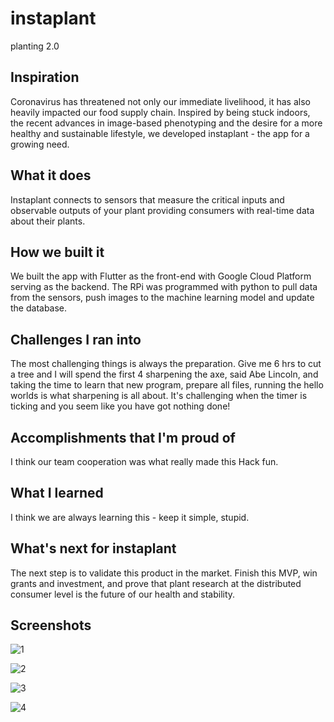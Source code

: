 # instaplant

planting 2.0

## Inspiration
Coronavirus has threatened not only our immediate livelihood, it has also heavily impacted our food supply chain. Inspired by being stuck indoors, the recent advances in image-based phenotyping and the desire for a more healthy and sustainable lifestyle, we developed instaplant - the app for a growing need.

## What it does

Instaplant connects to sensors that measure the critical inputs and observable outputs of your plant providing consumers with real-time data about their plants. 

## How we built it

We built the app with Flutter as the front-end with Google Cloud Platform serving as the backend. The RPi was programmed with python to pull data from the sensors, push images to the machine learning model and update the database.

## Challenges I ran into

The most challenging things is always the preparation. Give me 6 hrs to cut a tree and I will spend the first 4 sharpening the axe, said Abe Lincoln, and taking the time to learn that new program, prepare all files, running the hello worlds is what sharpening is all about. It's challenging when the timer is ticking and you seem like you have got nothing done!

## Accomplishments that I'm proud of

I think our team cooperation was what really made this Hack fun.

## What I learned

I think we are always learning this - keep it simple, stupid.

## What's next for instaplant

The next step is to validate this product in the market. Finish this MVP, win grants and investment, and prove that plant research at the distributed consumer level is the future of our health and stability.

## Screenshots

![1](/web/public/1.png)

![2](/web/public/2.png)

![3](/web/public/3.png)

![4](/web/public/4.png)